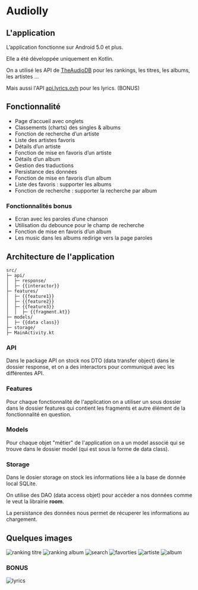 # Audiolly

## L'application

L’application fonctionne sur Android 5.0 et plus.

Elle a été développée uniquement en Kotlin.

On a utilisé les API de [TheAudioDB](https://theaudiodb.com/api_guide.php) pour les rankings, les titres, les albums, les artistes ...

Mais aussi l'API [api.lyrics.ovh](https://lyricsovh.docs.apiary.io/#) pour les lyrics. (BONUS)

## Fonctionnalité

- Page d’accueil avec onglets
- Classements (charts) des singles & albums
- Fonction de recherche d’un artiste
- Liste des artistes favoris
- Détails d’un artiste
- Fonction de mise en favoris d’un artiste
- Détails d’un album
- Gestion des traductions
- Persistance des données
- Fonction de mise en favoris d’un album
- Liste des favoris : supporter les albums
- Fonction de recherche : supporter la recherche par album

### Fonctionnalités bonus

- Ecran avec les paroles d’une chanson
- Utilisation du debounce pour le champ de recherche
- Fonction de mise en favoris d’un album
- Les music dans les albums redirige vers la page paroles

## Architecture de l'application

```code
src/
├─ api/
│  ├─ response/
│  ├─ {{interactor}}
├─ features/
│  ├─ {{feature1}}
│  ├─ {{feature2}}
│  ├─ {{feature3}}
│  │  ├─ {{fragment.kt}}
├─ models/
│  ├─ {{data class}}
├─ storage/
├─ MainActivity.kt
```

### API

Dans le package API on stock nos DTO (data transfer object) dans le dossier response, et on a des interactors pour communiqué avec les différentes API.

### Features

Pour chaque fonctionnalité de l'application on a utiliser un sous dossier dans le dossier features qui contient les fragments et autre élément de la fonctionnalité en question.

### Models

Pour chaque objet "métier" de l'application on a un model associé qui se trouve dans le dossier model (qui est sous la forme de data class).

### Storage

Dans le dosier storage on stock les informations liée a la base de donnée local SQLite.

On utilise des DAO (data access objet) pour accèder a nos données comme le veut la librairie **room**.

La persistance des données nous permet de récuperer les informations au chargement.

## Quelques images

![ranking titre](docs/ranking-title.png)
![ranking album](docs/ranking-album.png)
![search](docs/search.png)
![favorties](docs/favorites.png)
![artiste](docs/artiste.png)
![album](docs/album.png)

### BONUS

![lyrics](docs/lyrics.png)

